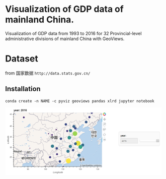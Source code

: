 # Visualization of GDP data of mainland China.

Visualization of GDP data from 1993 to 2016 for 32 Provincial-level administrative divisions of mainland China with GeoViews.

# Dataset

from 国家数据 `http://data.stats.gov.cn/`

## Installation

```
conda create -n NAME -c pyviz geoviews pandas xlrd jupyter notebook
```
![snapshot](snapshot.png)
